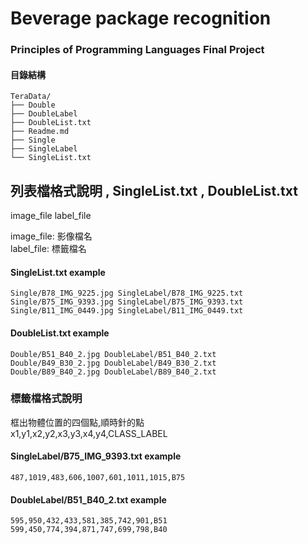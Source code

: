 # Beverage package recognition

### **Principles of Programming Languages Final Project**

#### **目錄結構**  

```
TeraData/
├── Double
├── DoubleLabel
├── DoubleList.txt
├── Readme.md
├── Single
├── SingleLabel
└── SingleList.txt
```


## **列表檔格式說明 , SingleList.txt , DoubleList.txt**  

image_file label_file  

image_file: 影像檔名  
label_file: 標籤檔名  

#### **SingleList.txt example**
```
Single/B78_IMG_9225.jpg SingleLabel/B78_IMG_9225.txt
Single/B75_IMG_9393.jpg SingleLabel/B75_IMG_9393.txt
Single/B11_IMG_0449.jpg SingleLabel/B11_IMG_0449.txt
```

####  DoubleList.txt example
```
Double/B51_B40_2.jpg DoubleLabel/B51_B40_2.txt
Double/B49_B30_2.jpg DoubleLabel/B49_B30_2.txt
Double/B89_B40_2.jpg DoubleLabel/B89_B40_2.txt
```



### **標籤檔格式說明**  

框出物體位置的四個點,順時針的點  
x1,y1,x2,y2,x3,y3,x4,y4,CLASS_LABEL  

#### **SingleLabel/B75_IMG_9393.txt example**  
```
487,1019,483,606,1007,601,1011,1015,B75
```

#### **DoubleLabel/B51_B40_2.txt example** 
```
595,950,432,433,581,385,742,901,B51
599,450,774,394,871,747,699,798,B40
```
